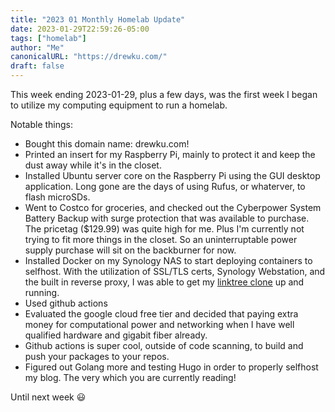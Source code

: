 ```yaml
---
title: "2023 01 Monthly Homelab Update"
date: 2023-01-29T22:59:26-05:00
tags: ["homelab"]
author: "Me"
canonicalURL: "https://drewku.com/"
draft: false
---
```


This week ending 2023-01-29, plus a few days, was the first week I began to utilize my computing equipment to run a homelab. 

Notable things: 
- Bought this domain name: drewku.com! 
- Printed an insert for my Raspberry Pi, mainly to protect it and keep the dust away while it's in the closet. 
- Installed Ubuntu server core on the Raspberry Pi using the GUI desktop application. Long gone are the days of using Rufus, or whaterver, to flash microSDs. 
- Went to Costco for groceries, and checked out the Cyberpower System Battery Backup with surge protection that was available to purchase. The pricetag ($129.99) was quite high for me. Plus I'm currently not trying to fit more things in the closet. So an uninterruptable power supply purchase will sit on the backburner for now.
- Installed Docker on my Synology NAS to start deploying containers to selfhost. With the utilization of SSL/TLS certs, Synology Webstation, and the built in reverse proxy, I was able to get my [linktree clone](https://links.drewku.com) up and running. 
- Used github actions 
- Evaluated the google cloud free tier and decided that paying extra money for computational power and networking when I have well qualified hardware and gigabit fiber already. 
- Github actions is super cool, outside of code scanning, to build and push your packages to your repos. 
- Figured out Golang more and testing Hugo in order to properly selfhost my blog. The very which you are currently reading! 

Until next week :smiley: 

